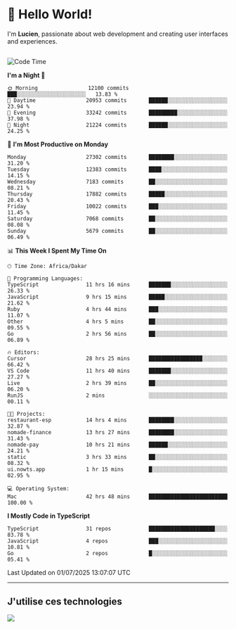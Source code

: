 # 👋 Hello World!

I'm **Lucien**, passionate about web development and creating user interfaces and experiences.

##

<!--START_SECTION:waka-->
![Code Time](http://img.shields.io/badge/Code%20Time-3%2C298%20hrs%2042%20mins-blue)

**I'm a Night 🦉** 

```text
🌞 Morning                12100 commits       ███░░░░░░░░░░░░░░░░░░░░░░   13.83 % 
🌆 Daytime                20953 commits       ██████░░░░░░░░░░░░░░░░░░░   23.94 % 
🌃 Evening                33242 commits       █████████░░░░░░░░░░░░░░░░   37.98 % 
🌙 Night                  21224 commits       ██████░░░░░░░░░░░░░░░░░░░   24.25 % 
```
📅 **I'm Most Productive on Monday** 

```text
Monday                   27302 commits       ████████░░░░░░░░░░░░░░░░░   31.20 % 
Tuesday                  12383 commits       ████░░░░░░░░░░░░░░░░░░░░░   14.15 % 
Wednesday                7183 commits        ██░░░░░░░░░░░░░░░░░░░░░░░   08.21 % 
Thursday                 17882 commits       █████░░░░░░░░░░░░░░░░░░░░   20.43 % 
Friday                   10022 commits       ███░░░░░░░░░░░░░░░░░░░░░░   11.45 % 
Saturday                 7068 commits        ██░░░░░░░░░░░░░░░░░░░░░░░   08.08 % 
Sunday                   5679 commits        ██░░░░░░░░░░░░░░░░░░░░░░░   06.49 % 
```


📊 **This Week I Spent My Time On** 

```text
🕑︎ Time Zone: Africa/Dakar

💬 Programming Languages: 
TypeScript               11 hrs 16 mins      ███████░░░░░░░░░░░░░░░░░░   26.33 % 
JavaScript               9 hrs 15 mins       █████░░░░░░░░░░░░░░░░░░░░   21.62 % 
Ruby                     4 hrs 44 mins       ███░░░░░░░░░░░░░░░░░░░░░░   11.07 % 
Other                    4 hrs 5 mins        ██░░░░░░░░░░░░░░░░░░░░░░░   09.55 % 
Go                       2 hrs 56 mins       ██░░░░░░░░░░░░░░░░░░░░░░░   06.89 % 

🔥 Editors: 
Cursor                   28 hrs 25 mins      █████████████████░░░░░░░░   66.42 % 
VS Code                  11 hrs 40 mins      ███████░░░░░░░░░░░░░░░░░░   27.27 % 
Live                     2 hrs 39 mins       ██░░░░░░░░░░░░░░░░░░░░░░░   06.20 % 
RunJS                    2 mins              ░░░░░░░░░░░░░░░░░░░░░░░░░   00.11 % 

🐱‍💻 Projects: 
restaurant-esp           14 hrs 4 mins       ████████░░░░░░░░░░░░░░░░░   32.87 % 
nomade-finance           13 hrs 27 mins      ████████░░░░░░░░░░░░░░░░░   31.43 % 
nomade-pay               10 hrs 21 mins      ██████░░░░░░░░░░░░░░░░░░░   24.21 % 
static                   3 hrs 33 mins       ██░░░░░░░░░░░░░░░░░░░░░░░   08.32 % 
ui.nowts.app             1 hr 15 mins        █░░░░░░░░░░░░░░░░░░░░░░░░   02.95 % 

💻 Operating System: 
Mac                      42 hrs 48 mins      █████████████████████████   100.00 % 
```

**I Mostly Code in TypeScript** 

```text
TypeScript               31 repos            █████████████████████░░░░   83.78 % 
JavaScript               4 repos             ███░░░░░░░░░░░░░░░░░░░░░░   10.81 % 
Go                       2 repos             █░░░░░░░░░░░░░░░░░░░░░░░░   05.41 % 
```




 Last Updated on 01/07/2025 13:07:07 UTC
<!--END_SECTION:waka-->
---

## J'utilise ces technologies

<p align="left">
  <a href="https://skillicons.dev">
    <img src="https://skillicons.dev/icons?i=ts,js,go,ruby,css,scss,tailwind,react,vite,nextjs,docker,figma,ableton" />
  </a>
</p>


